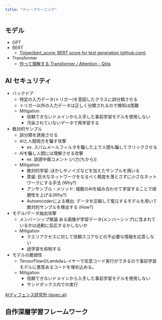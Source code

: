 ```yaml
---
title: "ディープラーニング"
---
```


## モデル
- GPT
- BERT
	- [Tiiiger/bert_score: BERT score for text generation (github.com)](https://github.com/Tiiiger/bert_score)
- Transformer
	- [作って理解する Transformer / Attention - Qiita](https://qiita.com/halhorn/items/c91497522be27bde17ce)

## AI セキュリティ
- バックドア
	- 特定の入力データ(トリガー)を意図したクラスに誤分類させる
	- トリガー以外の入力データは正しく分類されるので検知は困難
	- Mitigation
		- 信頼できないドメインから入手した事前学習モデルを使用しない
		- 汚染されていないデータで再学習する
- 敵対的サンプル
	- 誤分類を誘発させる
	- AIと人間両方を騙す攻撃
		- ex. スパムメールフィルタを騙した上で人間も騙してクリックさせる
	- AIを騙し人間には理解させる攻撃
		- ex. 誹謗中傷コメント (バ力(ちから))
	- Mitigation
		- 敵対的学習: ぼかしやノイズなどを加えたサンプルを用いる
		- 蒸留: 巨大なネットワークをなるべく精度を落とさずに小さなネットワークにする手法 (Why?)
		- アンサンブル・メソッド: 複数のAIを組み合わせて学習することで頑健性を上げる(Why?)
		- Autoencoderによる検出: データを圧縮して復元するモデルを用いて敵対的サンプルを検出する (How?)
- モデル/データ抽出攻撃
	- メンバーシップ推論 ある画像が学習データ(メンバーシップ)に含まれているかは過剰に反応するかしないか
	- Mitigation
		- クエリアクセスに対して信頼スコアなどの不必要な情報を応答しない
		- 過学習を抑制する
- モデルの脆弱性
	- TensorFlowのLambdaレイヤーで任意コード実行ができるので事前学習モデルに悪意あるコードを埋め込める。
	- Mitigation
		- 信頼できないドメインから入手した事前学習モデルを使用しない
		- サンドボックス内での実行

[AIディフェンス研究所 (jpsec.ai)](https://jpsec.ai/)

## 自作深層学習フレームワーク
